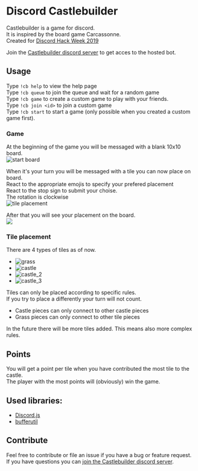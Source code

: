 # Discord Castlebuilder #
Castlebuilder is a game for discord.<br>
It is inspired by the board game Carcassonne.<br>
Created for [Discord Hack Week 2019](https://blog.discordapp.com/discord-community-hack-week-build-and-create-alongside-us-6b2a7b7bba33)

Join the [Castlebuilder discord server](https://discord.gg/ae2avNc) to get acces to the hosted bot.

## Usage ##
Type ```!cb help``` to view the help page<br>
Type ```!cb queue``` to join the queue and wait for a random game<br>
Type ```!cb game``` to create a custom game to play with your friends.<br>
Type ```!cb join <id>``` to join a custom game<br>
Type ```!cb start``` to start a game (only possible when you created a custom game first).<br>

### Game ###
At the beginning of the game you will be messaged with a blank 10x10 board.<br>
![start board](https://cdn.drachenfrucht1.de/start.png)

When it's your turn you will be messaged with a tile you can now place on board.<br>
React to the appropriate emojis to specify your prefered placement<br>
React to the stop sign to submit your choise.<br>
The rotation is clockwise<br>
![tile placement](https://cdn.drachenfrucht1.de/selection.png)

After that you will see your placement on the board.<br>
![](https://cdn.drachenfrucht1.de/placement.png)

### Tile placement ###
There are 4 types of tiles as of now.<br>
- ![grass](https://github.com/Drachenfrucht1/discord-castlebuilder/blob/master/img/grass.png?raw=true)<br>
- ![castle](https://github.com/Drachenfrucht1/discord-castlebuilder/blob/master/img/castle.png?raw=true)<br>
- ![castle_2](https://github.com/Drachenfrucht1/discord-castlebuilder/blob/master/img/castle_wall2_0.png?raw=true)<br>
- ![castle_3](https://github.com/Drachenfrucht1/discord-castlebuilder/blob/master/img/castle_wall3_0.png?raw=true)<br>

Tiles can only be placed according to specific rules.<br>
If you try to place a differently your turn will not count.<br>
- Castle pieces can only connect to other castle pieces
- Grass pieces can only connect to other tile pieces

In the future there will be more tiles added.
This means also more complex rules.

## Points ##
You will get a point per tile when you have contributed the most tile to the castle.<br>
The player with the most points will (obviously) win the game.<br>


## Used libraries: ##
- [Discord.js](https://github.com/discordjs/discord.js)
- [bufferutil](https://github.com/websockets/bufferutil)

## Contribute ##
Feel free to contribute or file an issue if you have a bug or feature request.<br>
If you have questions you can [join the Castlebuilder discord server](https://discord.gg/ae2avNc).